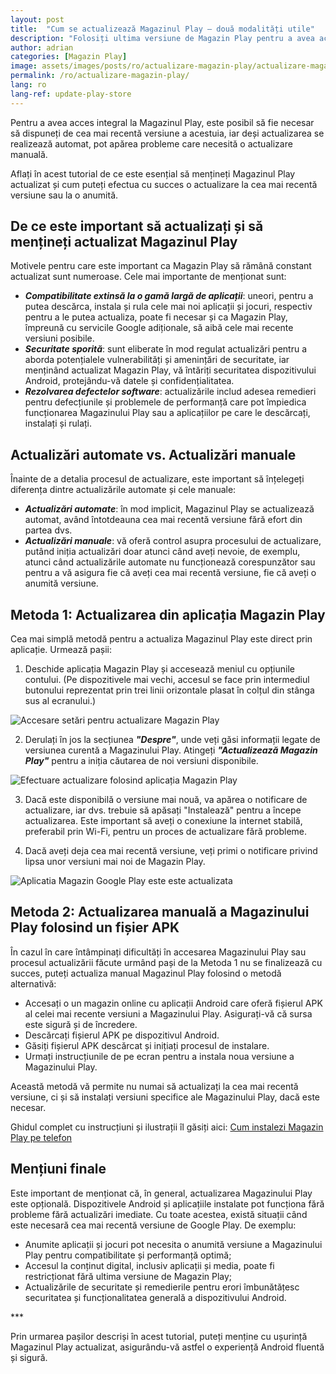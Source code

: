 ```yaml
---
layout: post
title:  "Cum se actualizează Magazinul Play – două modalități utile"
description: "Folosiți ultima versiune de Magazin Play pentru a avea accesibilitate deplină la conținutul existent. Află două modalități de actualizare: automată și manuală."
author: adrian
categories: [Magazin Play]
image: assets/images/posts/ro/actualizare-magazin-play/actualizare-magazin-play_prezentare.png
permalink: /ro/actualizare-magazin-play/
lang: ro
lang-ref: update-play-store
---
```


Pentru a avea acces integral la Magazinul Play, este posibil să fie necesar să dispuneți de cea mai recentă versiune a acestuia, iar deși actualizarea se realizează automat, pot apărea probleme care necesită o actualizare manuală.

Aflați în acest tutorial de ce este esențial să mențineți Magazinul Play actualizat și cum puteți efectua cu succes o actualizare la cea mai recentă versiune sau la o anumită.

## De ce este important să actualizați și să mențineți actualizat Magazinul Play

Motivele pentru care este important ca Magazin Play să rămână constant actualizat sunt numeroase. Cele mai importante de menționat sunt:
- ***Compatibilitate extinsă la o gamă largă de aplicații***: uneori, pentru a putea descărca, instala și rula cele mai noi aplicații și jocuri, respectiv pentru a le putea actualiza, poate fi necesar și ca Magazin Play, împreună cu servicile Google adiționale, să aibă cele mai recente versiuni posibile.
- ***Securitate sporită***: sunt eliberate în mod regulat actualizări pentru a aborda potențialele vulnerabilități și amenințări de securitate, iar menținând actualizat Magazin Play, vă întăriți securitatea dispozitivului Android, protejându-vă datele și confidențialitatea.
- ***Rezolvarea defectelor software***: actualizările includ adesea remedieri pentru defecțiunile și problemele de performanță care pot împiedica funcționarea Magazinului Play sau a aplicațiilor pe care le descărcați, instalați și rulați.

## Actualizări automate vs. Actualizări manuale

Înainte de a detalia procesul de actualizare, este important să înțelegeți diferența dintre actualizările automate și cele manuale:
- ***Actualizări automate***: în mod implicit, Magazinul Play se actualizează automat, având întotdeauna cea mai recentă versiune fără efort din partea dvs.
- ***Actualizări manuale***: vă oferă control asupra procesului de actualizare, putând iniția actualizări doar atunci când aveți nevoie, de exemplu, atunci când actualizările automate nu funcționează corespunzător sau pentru a vă asigura fie că aveți cea mai recentă versiune, fie că aveți o anumită versiune.

## Metoda 1: Actualizarea din aplicația Magazin Play

Cea mai simplă metodă pentru a actualiza Magazinul Play este direct prin aplicație. Urmează pașii:

1. Deschide aplicația Magazin Play și accesează meniul cu opțiunile contului. (Pe dispozitivele mai vechi, accesul se face prin intermediul butonului reprezentat prin trei linii orizontale plasat în colțul din stânga sus al ecranului.)
<img alt="Accesare setări pentru actualizare Magazin Play" title="Accesare setări pentru actualizare Magazin Play" class="article-image medium-width-img" src="{{site.baseurl}}/assets/images/posts/{{page.lang}}/actualizare-magazin-play/accesare-setari-actualizare-magazin-play.jpg">

2. Derulați în jos la secțiunea ***"Despre"***, unde veți găsi informații legate de versiunea curentă a Magazinului Play. Atingeți ***"Actualizează Magazin Play"*** pentru a iniția căutarea de noi versiuni disponibile.
<img alt="Efectuare actualizare folosind aplicația Magazin Play" title="Efectuare actualizare folosind aplicația Magazin Play" class="article-image medium-width-img" src="{{site.baseurl}}/assets/images/posts/{{page.lang}}/actualizare-magazin-play/actualizare-magazin-play.jpg">

3. Dacă este disponibilă o versiune mai nouă, va apărea o notificare de actualizare, iar dvs. trebuie să apăsați "Instalează" pentru a începe actualizarea. Este important să aveți o conexiune la internet stabilă, preferabil prin Wi-Fi, pentru un proces de actualizare fără probleme.

4. Dacă aveți deja cea mai recentă versiune, veți primi o notificare privind lipsa unor versiuni mai noi de Magazin Play.
<img alt="Aplicatia Magazin Google Play este este actualizata" title="Aplicatia Magazin Google Play este este actualizata" class="article-image medium-width-img" src="{{site.baseurl}}/assets/images/posts/{{page.lang}}/actualizare-magazin-play/aplicatia-magazin-play-este-actualizata.jpg">

## Metoda 2: Actualizarea manuală a Magazinului Play folosind un fișier APK

În cazul în care întâmpinați dificultăți în accesarea Magazinului Play sau procesul actualizării făcute urmând pași de la Metoda 1 nu se finalizează cu succes, puteți actualiza manual Magazinul Play folosind o metodă alternativă:

- Accesați o un magazin online cu aplicații Android care oferă fișierul APK al celei mai recente versiuni a Magazinului Play. Asigurați-vă că sursa este sigură și de încredere.
- Descărcați fișierul APK pe dispozitivul Android.
- Găsiți fișierul APK descărcat și inițiați procesul de instalare.
- Urmați instrucțiunile de pe ecran pentru a instala noua versiune a Magazinului Play.

Această metodă vă permite nu numai să actualizați la cea mai recentă versiune, ci și să instalați versiuni specifice ale Magazinului Play, dacă este necesar.

Ghidul complet cu instrucțiuni și ilustrații îl găsiți aici: [Cum instalezi Magazin Play pe telefon](https://playgist.com/ro/descarcare-si-instalare-magazin-play/)

## Mențiuni finale

Este important de menționat că, în general, actualizarea Magazinului Play este opțională. Dispozitivele Android și aplicațiile instalate pot funcționa fără probleme fără actualizări imediate. Cu toate acestea, există situații când este necesară cea mai recentă versiune de Google Play. De exemplu:
- Anumite aplicații și jocuri pot necesita o anumită versiune a Magazinului Play pentru compatibilitate și performanță optimă;
- Accesul la conținut digital, inclusiv aplicații și media, poate fi restricționat fără ultima versiune de Magazin Play;
- Actualizările de securitate și remedierile pentru erori îmbunătățesc securitatea și funcționalitatea generală a dispozitivului Android.

<div class="post-bottom-stars">***</div>

Prin urmarea pașilor descriși în acest tutorial, puteți menține cu ușurință Magazinul Play actualizat, asigurându-vă astfel o experiență Android fluentă și sigură.
